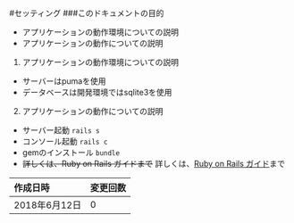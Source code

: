 #セッティング
###このドキュメントの目的
- アプリケーションの動作環境についての説明
- アプリケーションの動作についての説明

1. アプリケーションの動作環境についての説明
- サーバーはpumaを使用
- データベースは開発環境ではsqlite3を使用

2. アプリケーションの動作についての説明
- サーバー起動 `rails s`
- コンソール起動 `rails c`
- gemのインストール `bundle`
- ~~詳しくは、Ruby on Rails ガイドまで~~
詳しくは、[Ruby on Rails ガイド](https://railsguides.jp/)まで

|作成日時|変更回数|
|:--|:--|
|2018年6月12日|0|
